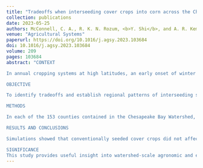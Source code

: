 ```yaml
---
title: "Tradeoffs when interseeding cover crops into corn across the Chesapeake Bay watershed"
collection: publications
date: 2023-05-25
authors: McConnell, C. A., R. K. N. Rozum, <b>Y. Shi</b>, and A. R. Kemanian
venue: "Agricultural Systems"
paperurl: https://doi.org/10.1016/j.agsy.2023.103684
doi: 10.1016/j.agsy.2023.103684
volume: 209
pages: 103684
abstract: "CONTEXT

In annual cropping systems at high latitudes, an early onset of winter limits the establishment of cover crops in fall and ultimately the ecosystem services they provide such as nitrogen (N) leaching reduction. Interseeding cover crops into a standing cash crop can improve establishment before winter, but its practice is limited in both scope and scale.

OBJECTIVE

To identify tradeoffs and establish regional patterns of interseeding success in the environmentally sensitive Chesapeake Bay Watershed of North America, we used the agroecosystem model Cycles to compare in silico systems in which cover crops were either interseeded into a standing crop of corn (<i>Zea mays L.</i>) or conventionally seeded after corn harvest.

METHODS

In each of the 153 counties contained in the Chesapeake Bay Watershed, a representative field was simulated and either seeded with ryegrass (<i>Lolium perenne L.</i>), a blend of legumes, or a mix of legumes and ryegrass in a continuous corn sequence. The simulated corn yield, cover crop biomass production, N leaching reduction, and total N losses were compared between the cover crop scenarios and a monoculture corn control.

RESULTS AND CONCLUSIONS

Simulations showed that conventionally seeded cover crops did not affect corn yields of the following year. However, when interseeded, the drag on corn yield in the same year averaged 6% per Mg of fall cover crop biomass. The corn yield reduction notwithstanding, interseeding reduced N leaching by 10% for legumes, 25% for the mix, and 50% for solo ryegrass compared to the no cover-crop control. There are other tradeoffs, such as an offset of N fertilizer inputs from N2 fixation when using legumes despite the less effective nutrient capture. Regardless of the cover crop type, interseeding up to latitude 41° N tends to be competitive with the cash crop, but north of that threshold (or west into higher elevations) the mitigation of N leaching when interseeding seems to outweigh agronomic costs.

SIGNIFICANCE
This study provides useful insight into watershed-scale agronomic and environmental processes without the constraints of establishing large-scale networks of field trials. Given these analyses, future field research in areas suitable for interseeding can focus on establishing legume cover crops in high-yielding fields with low residual mineral N, grass cover crops in manured or low-yielding fields with residual mineral N, and a mixture of both when N supply is uncertain and preventive management is needed."
---
```

